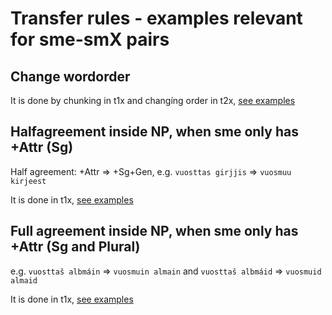 # Transfer rules - examples relevant for sme-smX pairs


##  Change wordorder 
It is done by chunking in t1x and changíng order in t2x, [see examples](Changewordorder.html)


##  Halfagreement inside NP, when sme only has +Attr (Sg)
Half agreement: +Attr => +Sg+Gen, e.g. `vuosttas girjjis` => `vuosmuu kirjeest`   

                        
It is done in t1x, [see examples](Halfagreement.html)


##  Full agreement inside NP, when sme only has +Attr (Sg and Plural)
e.g. `vuosttaš albmáin` => `vuosmuin almain` and `vuosttaš albmáid` => `vuosmuid almaid`


It is done in t1x, [see examples](Fullagreement.html)



